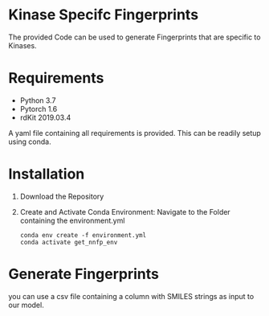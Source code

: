 # Kinase Specifc Fingerprints

The provided Code can be used to generate Fingerprints that are specific to Kinases. 


# Requirements

* Python 3.7
* Pytorch 1.6
* rdKit 2019.03.4

A yaml file containing all requirements is provided. This can be readily setup using conda.


# Installation 

1. Download the Repository

2. Create and Activate Conda Environment:
    Navigate to the Folder containing the environment.yml
    ```
    conda env create -f environment.yml
    conda activate get_nnfp_env
    ```
# Generate Fingerprints
you can use a csv file containing a column with SMILES strings as input to our model.

```

```

